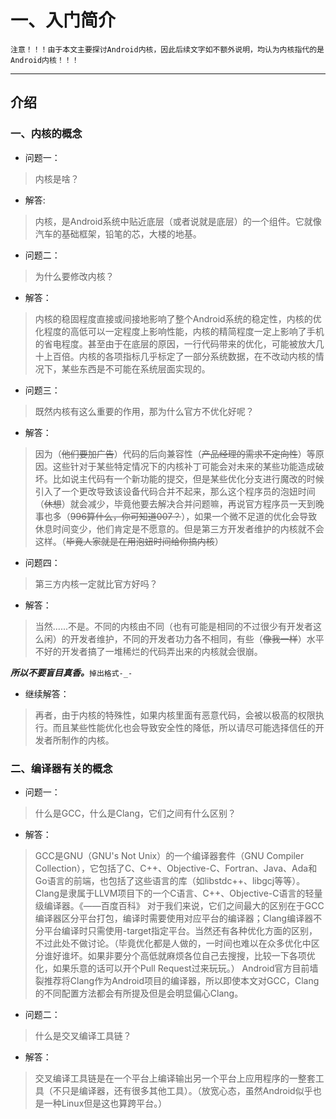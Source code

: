 # 一、入门简介
`注意！！！由于本文主要探讨Android内核，因此后续文字如不额外说明，均认为内核指代的是Android内核！！！`

---

## 介绍
### 一、内核的概念
- 问题一：
> 内核是啥？

- 解答:
> 内核，是Android系统中贴近底层（或者说就是底层）的一个组件。它就像汽车的基础框架，铅笔的芯，大楼的地基。

- 问题二：
> 为什么要修改内核？

- 解答：
> 内核的稳固程度直接或间接地影响了整个Android系统的稳定性，内核的优化程度的高低可以一定程度上影响性能，内核的精简程度一定上影响了手机的省电程度。甚至由于在底层的原因，一行代码带来的优化，可能被放大几十上百倍。内核的各项指标几乎标定了一部分系统数据，在不改动内核的情况下，某些东西是不可能在系统层面实现的。

- 问题三：
> 既然内核有这么重要的作用，那为什么官方不优化好呢？

- 解答：
> 因为（~~他们要加广告~~）代码的后向兼容性（~~产品经理的需求不定向性~~）等原因。这些针对于某些特定情况下的内核补丁可能会对未来的某些功能造成破坏。比如说主代码有一个新功能的提交，但是某些优化分支进行魔改的时候引入了一个更改导致该设备代码合并不起来，那么这个程序员的泡妞时间（~~休想~~）就会减少，毕竟他要去解决合并问题嘛，再说官方程序员一天到晚事也多（~~996算什么，你可知道007？~~），如果一个微不足道的优化会导致休息时间变少，他们肯定是不愿意的。但是第三方开发者维护的内核就不会这样。（~~毕竟人家就是在用泡妞时间给你搞内核~~）

- 问题四：
> 第三方内核一定就比官方好吗？

- 解答：
> 当然......不是。不同的内核由不同（也有可能是相同的不过很少有开发者这么闲）的开发者维护，不同的开发者功力各不相同，有些（~~像我一样~~）水平不好的开发者搞了一堆稀烂的代码弄出来的内核就会很崩。

***所以不要盲目真香。***`掉出格式-_-`

- 继续解答：
> 再者，由于内核的特殊性，如果内核里面有恶意代码，会被以极高的权限执行。而且某些性能优化也会导致安全性的降低，所以请尽可能选择信任的开发者所制作的内核。

### 二、编译器有关的概念
- 问题一：
> 什么是GCC，什么是Clang，它们之间有什么区别？

- 解答：
> GCC是GNU（GNU's Not Unix）的一个编译器套件（GNU Compiler Collection），它包括了C、C++、Objective-C、Fortran、Java、Ada和Go语言的前端，也包括了这些语言的库（如libstdc++、libgcj等等）。Clang是隶属于LLVM项目下的一个C语言、C++、Objective-C语言的轻量级编译器。《——百度百科》
对于我们来说，它们之间最大的区别在于GCC编译器区分平台打包，编译时需要使用对应平台的编译器；Clang编译器不分平台编译时只需使用-target指定平台。当然还有各种优化方面的区别，不过此处不做讨论。（毕竟优化都是人做的，一时间也难以在众多优化中区分谁好谁坏。如果非要分个高低就麻烦各位自己去搜搜，比较一下各项优化，如果乐意的话可以开个Pull Request过来玩玩。）
Android官方目前墙裂推荐将Clang作为Android项目的编译器，所以即使本文对GCC，Clang的不同配置方法都会有所提及但是会明显偏心Clang。

- 问题二：
> 什么是交叉编译工具链？

- 解答：
> 交叉编译工具链是在一个平台上编译输出另一个平台上应用程序的一整套工具（不只是编译器，还有很多其他工具）。（放宽心态，虽然Android似乎也是一种Linux但是这也算跨平台。）
